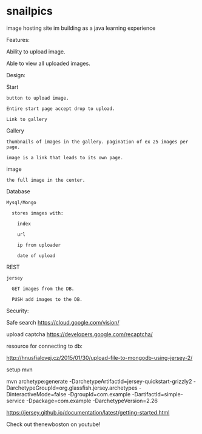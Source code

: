 # snailpics
image hosting site im building as a java learning experience

Features:

  Ability to upload image.
  
  Able to view all uploaded images.
  
Design:

  Start
  
    button to upload image.
    
    Entire start page accept drop to upload.
    
    Link to gallery
    
  Gallery
  
    thumbnails of images in the gallery. pagination of ex 25 images per page.
    
    image is a link that leads to its own page.
    
  image
  
    the full image in the center.
    
  Database
  
    Mysql/Mongo
    
      stores images with:
      
        index
        
        url
        
        ip from uploader
        
        date of upload
        
  REST
  
    jersey
    
      GET images from the DB.
      
      PUSH add images to the DB.

Security:

Safe search https://cloud.google.com/vision/

upload captcha https://developers.google.com/recaptcha/

resource for connecting to db:

http://hnusfialovej.cz/2015/01/30/upload-file-to-mongodb-using-jersey-2/

setup mvn

mvn archetype:generate -DarchetypeArtifactId=jersey-quickstart-grizzly2 -DarchetypeGroupId=org.glassfish.jersey.archetypes -DinteractiveMode=false -DgroupId=com.example -DartifactId=simple-service -Dpackage=com.example -DarchetypeVersion=2.26

https://jersey.github.io/documentation/latest/getting-started.html

Check out thenewboston on youtube!

